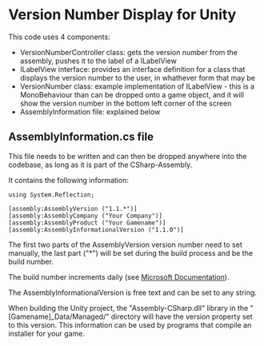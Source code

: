 # Version Number Display for Unity

This code uses 4 components:

- VersionNumberController class: gets the version number from the assembly, pushes it to the label of a ILabelView
- ILabelView interface: provides an interface definition for a class that displays the version number to the user, in whathever form that may be
- VersionNumber class: example implementation of ILabelView - this is a MonoBehaviour than can be dropped onto a game object, and it will show the version number in the bottom left corner of the screen
- AssemblyInformation file: explained below

## AssemblyInformation.cs file

This file needs to be written and can then be dropped anywhere into the codebase, as long as it is part of the CSharp-Assembly.

It contains the following information:

    using System.Reflection;
    
    [assembly:AssemblyVersion ("1.1.*")]
    [assembly:AssemblyCompany ("Your Company")]
    [assembly:AssemblyProduct ("Your Gamename")]
    [assembly:AssemblyInformationalVersion ("1.1.0")]


The first two parts of the AssemblyVersion version number need to set manually, the last part ("*") will be set during the build process and be the build number.

The build number increments daily (see [Microsoft Documentation][1]).

The AssemblyInformationalVersion is free text and can be set to any string.

When building the Unity project, the "Assembly-CSharp.dll" library in the "[Gamename]_Data/Managed/" directory will have the version property set to this version. This information can be used by programs that compile an installer for your game.

[1]:  http://msdn.microsoft.com/en-us/library/system.reflection.assemblyversionattribute(v=vs.110).aspx